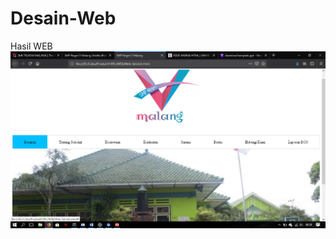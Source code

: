 # Desain-Web
Hasil WEB
![alt text](https://raw.githubusercontent.com/ArdiArya/Desain-Web/master/WEB/Web.png)
